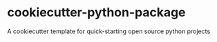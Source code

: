 # cookiecutter-python-package

A cookiecutter template for quick-starting open source python projects
